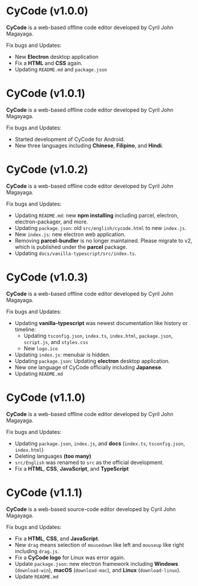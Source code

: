 # CyCode (v1.0.0)

**CyCode** is a web-based offline code editor developed by Cyril John Magayaga.

Fix bugs and Updates:
* New **Electron** desktop application
* Fix a **HTML** and **CSS** again.
* Updating `README.md` and `package.json`

# CyCode (v1.0.1)

**CyCode** is a web-based offline code editor developed by Cyril John Magayaga.

Fix bugs and Updates:
* Started development of CyCode for Android.
* New three languages including **Chinese**, **Filipino**, and **Hindi**.

# CyCode (v1.0.2)

**CyCode** is a web-based offline code editor developed by Cyril John Magayaga.

Fix bugs and Updates:
* Updating `README.md`: new **npm installing** including parcel, electron, electron-packager, and more.
* Updating `package.json`: old `src/english/cycode.html` to new `index.js`.
* New `index.js`: new electron web application.
* Removing **parcel-bundler** is no longer maintained. Please migrate to v2, which is published under the **parcel** package.
* Updating `docs/vanilla-typescript/src/index.ts`.

# CyCode (v1.0.3)

**CyCode** is a web-based offline code editor developed by Cyril John Magayaga.

Fix bugs and Updates:
* Updating **vanilla-typescript** was newest documentation like history or timeline:
   * Updating `tsconfig.json`, `index.ts`, `index.html`, `package.json`, `script.js`, and `styles.css`
   * New `logo.ico`
* Updating `index.js`: menubar is hidden.
* Updating `package.json`: Updating **electron** desktop application.
* New one language of CyCode officially including **Japanese**.
* Updating `README.md`

# CyCode (v1.1.0)

**CyCode** is a web-based offline code editor developed by Cyril John Magayaga.

Fix bugs and Updates:
* Updating `package.json`, `index.js`, and **docs** (`index.ts`, `tsconfig.json`, `index.html`)
* Deleting languages **(too many)**
* `src/English` was renamed to `src` as the official development.
* Fix a **HTML**, **CSS**, **JavaScript**, and **TypeScript**

# CyCode (v1.1.1)

**CyCode** is a web-based source-code editor developed by Cyril John Magayaga.

Fix bugs and Updates:
  * Fix a **HTML**, **CSS**, and **JavaScript**.
  * New `drag` means selection of `mousedown` like left and `mouseup` like right including `drag.js`.
  * Fix a **CyCode logo** for Linux was error again.
  * Update `package.json`: new electron framework including **Windows** (`download-win`), **macOS** (`download-mac`), and **Linux** (`download-linux`).
  * Update `README.md`
